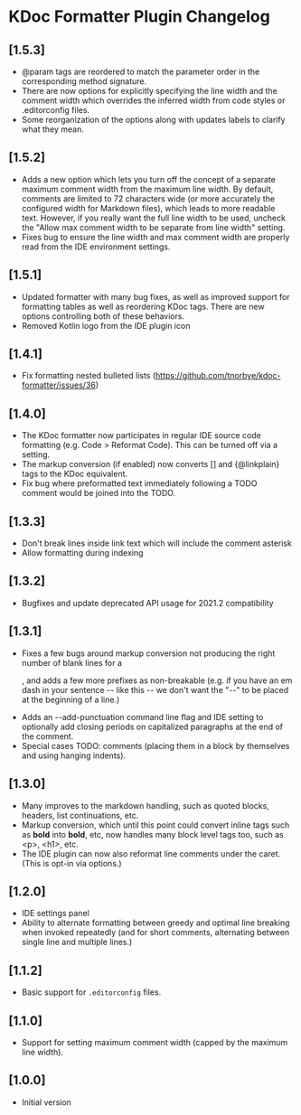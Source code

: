 <!-- Keep a Changelog guide -> https://keepachangelog.com -->

# KDoc Formatter Plugin Changelog

## [1.5.3]
- @param tags are reordered to match the parameter order in the
  corresponding method signature.
- There are now options for explicitly specifying the line width and the
  comment width which overrides the inferred
  width from code styles or .editorconfig files.
- Some reorganization of the options along with updates labels to
  clarify what they mean.

## [1.5.2]
- Adds a new option which lets you turn off the concept of a separate
  maximum comment width from the maximum line width. By
  default, comments are limited to 72 characters wide (or
  more accurately the configured width for Markdown files),
  which leads to more readable text. However, if you really
  want the full line width to be used, uncheck the "Allow
  max comment width to be separate from line width" setting.
- Fixes bug to ensure the line width and max comment width are properly
  read from the IDE environment settings.

## [1.5.1]
- Updated formatter with many bug fixes, as well as improved support for
  formatting tables as well as reordering KDoc tags. There
  are new options controlling both of these behaviors.
- Removed Kotlin logo from the IDE plugin icon

## [1.4.1]
- Fix formatting nested bulleted lists
  (https://github.com/tnorbye/kdoc-formatter/issues/36)

## [1.4.0]
- The KDoc formatter now participates in regular IDE source code
  formatting (e.g. Code > Reformat Code).
  This can be turned off via a setting.
- The markup conversion (if enabled) now converts [] and {@linkplain}
  tags to the KDoc equivalent.
- Fix bug where preformatted text immediately following a TODO comment
  would be joined into the TODO.

## [1.3.3]
- Don't break lines inside link text which will include the comment
  asterisk
- Allow formatting during indexing

## [1.3.2]
- Bugfixes and update deprecated API usage for 2021.2 compatibility

## [1.3.1]
- Fixes a few bugs around markup conversion not producing the right
  number of blank lines for a <p>, and adds a few more
  prefixes as non-breakable (e.g. if you have an em
  dash in your sentence -- like this -- we don't want
  the "--" to be placed at the beginning of a line.)
- Adds an --add-punctuation command line flag and IDE setting to
  optionally add closing periods on capitalized
  paragraphs at the end of the comment.
- Special cases TODO: comments (placing them in a block by themselves
  and using hanging indents).

## [1.3.0]
- Many improves to the markdown handling, such as quoted blocks,
  headers, list continuations, etc.
- Markup conversion, which until this point could convert inline tags
  such as **bold** into **bold**, etc, now handles
  many block level tags too, such as \<p>, \<h1>, etc.
- The IDE plugin can now also reformat line comments under the caret.
  (This is opt-in via options.)

## [1.2.0]
- IDE settings panel
- Ability to alternate formatting between greedy and optimal line
  breaking when invoked repeatedly (and for short comments,
  alternating between single line and multiple lines.)

## [1.1.2]
- Basic support for <code>.editorconfig</code> files.

## [1.1.0]
- Support for setting maximum comment width (capped by the maximum line
  width).

## [1.0.0]
- Initial version
